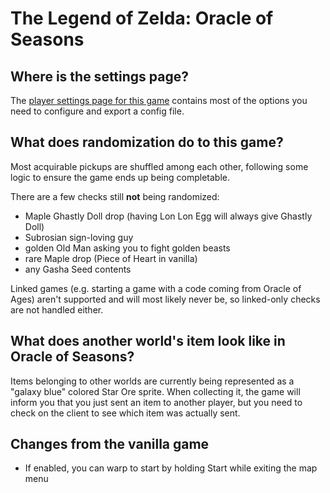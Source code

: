# The Legend of Zelda: Oracle of Seasons

## Where is the settings page?

The [player settings page for this game](../player-settings) contains most of the options you need to 
configure and export a config file.

## What does randomization do to this game?

Most acquirable pickups are shuffled among each other, following some logic to ensure the game ends up being completable.

There are a few checks still **not** being randomized:
- Maple Ghastly Doll drop (having Lon Lon Egg will always give Ghastly Doll)
- Subrosian sign-loving guy
- golden Old Man asking you to fight golden beasts 
- rare Maple drop (Piece of Heart in vanilla)
- any Gasha Seed contents

Linked games (e.g. starting a game with a code coming from Oracle of Ages) aren't supported and will most likely never be, so linked-only checks are not handled either.

## What does another world's item look like in Oracle of Seasons?

Items belonging to other worlds are currently being represented as a "galaxy blue" colored Star Ore sprite.
When collecting it, the game will inform you that you just sent an item to another player, but you need to check
on the client to see which item was actually sent.

## Changes from the vanilla game

- If enabled, you can warp to start by holding Start while exiting the map menu
